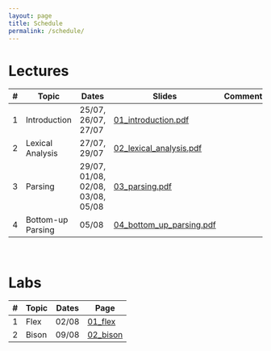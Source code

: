 ```yaml
---
layout: page
title: Schedule
permalink: /schedule/
---
```


# Lectures

| # | Topic | Dates | Slides | Comments | 
|--:|-------|-------|-----------|----------|
| 1 | Introduction | 25/07, 26/07, 27/07 | [01_introduction.pdf](slides/01_introduction.pdf) | |
| 2 | Lexical Analysis | 27/07, 29/07 | [02_lexical_analysis.pdf](slides/02_lexical_analysis.pdf) | |
| 3 | Parsing | 29/07, 01/08, 02/08, 03/08, 05/08 | [03_parsing.pdf](slides/03_parsing.pdf) | |
| 4 | Bottom-up Parsing | 05/08 | [04_bottom_up_parsing.pdf](slides/04_bottom_up_parsing.pdf) | |

<br/>

# Labs

| # | Topic | Dates | Page |
|--:|-------|-------|------|
| 1 | Flex  | 02/08 | [01_flex](/cs3300_m22/labs/01_flex.html) |
| 2 | Bison | 09/08 | [02_bison](/cs3300_m22/labs/02_bison.html) |
